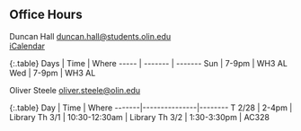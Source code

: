 ## Office Hours

Duncan Hall <duncan.hall@students.olin.edu>
<br>
[<i class="fa fa-calendar"></i> iCalendar](webcal://p09-calendars.icloud.com/published/2/0HsmJrKvrRZCQrGupJdLvCGi_CPXDbXA5HFworPq2R6wR4MiDQ9YI7I7lImLsjfBOWL_ntnAvSu2UgbHWy9j-79snfX5BNcKNYJFb6ptsgM)

{:.table}
Days  | Time    | Where
----- | ------- | -------
Sun   | 7-9pm   | WH3 AL
Wed   | 7-9pm   | WH3 AL


Oliver Steele <oliver.steele@olin.edu>

{:.table}
Day    | Time          | Where
-------|---------------|--------
T 2/28 | 2-4pm         | Library
Th 3/1 | 10:30-12:30am | Library
Th 3/2 | 1:30-3:30pm   | AC328
